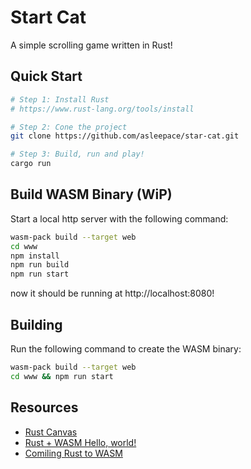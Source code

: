 # Start Cat

A simple scrolling game written in Rust!

## Quick Start 

```bash
# Step 1: Install Rust
# https://www.rust-lang.org/tools/install

# Step 2: Cone the project
git clone https://github.com/asleepace/star-cat.git

# Step 3: Build, run and play!
cargo run
```

## Build WASM Binary (WiP)

Start a local http server with the following command:

```bash
wasm-pack build --target web
cd www
npm install
npm run build
npm run start
```

now it should be running at http://localhost:8080!

## Building

Run the following command to create the WASM binary:

```bash
wasm-pack build --target web
cd www && npm run start
```

## Resources

- [Rust Canvas](https://rustwasm.github.io/wasm-bindgen/examples/2d-canvas.html)
- [Rust + WASM Hello, world!](https://rustwasm.github.io/docs/book/game-of-life/hello-world.html)
- [Comiling Rust to WASM](https://developer.mozilla.org/en-US/docs/WebAssembly/Rust_to_wasm)
